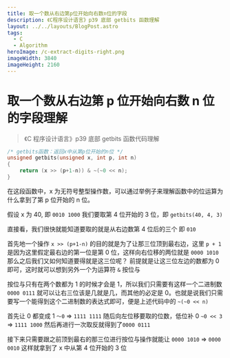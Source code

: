 ```yaml
---
title: 取一个数从右边第p位开始向右数n位的字段
description: 《C程序设计语言》p39 底部 getbits 函数理解
layout: ../../layouts/BlogPost.astro
tags:
  - C
  - Algorithm
heroImage: /c-extract-digits-right.png
imageWidth: 3840
imageHeight: 2160
---
```


# 取一个数从右边第 p 位开始向右数 n 位的字段理解

> 《C 程序设计语言》p39 底部 getbits 函数代码理解

```c
/* getbits函数：返回x中从第p位开始的n位 */
unsigned getbits(unsigned x, int p, int n)
{
	return (x >> (p+1-n)) & ~(~0 << n);
}
```

在这段函数中，x 为无符号整型操作数，可以通过举例子来理解函数中的位运算为什么拿到了第 p 位开始的 n 位。

假设 x 为 40, 即 `0010 1000`
我们要取第 4 位开始的 3 位，即 `getbits(40, 4, 3)`

直接看，我们很快就能知道要取的就是从右边数第 4 位后的三个 即 `010`

首先地一个操作 `x >> (p+1-n)` 的目的就是为了让那三位顶到最右边，这里 `p + 1`是因为这里假定最右边的第一位是第 0 位，这样向右位移的两位就是
`0000 1010`
那么之后我们又如何知道要得就是这三位呢？
前提就是让这三位左边的数都为 0 即可，这时就可以想到另外一个为运算符 `&` 按位与

按位与只有在两个数都为 1 的时候才会是 1，所以我们只需要有这样一个二进制数
`0000 0111`
就可以让右三位该是几就是几，而其他的必定是 0。也就是说我们只需要写一个能得到这个二进制数的表达式即可，便是上述代码中的
`~(~0 << n)`

首先让 0 都变成 1 `～0` => `1111 1111`
随后向左位移要取的位数，低位补 0 `~0 << 3` => `1111 1000`
然后再进行一次取反就得到了`0000 0111`

接下来只需要跟之前顶到最右的那三位进行按位与操作就能让
`0000 1010` => `0000 0010`
这样就拿到了 x 中从第 4 位开始的 3 位
